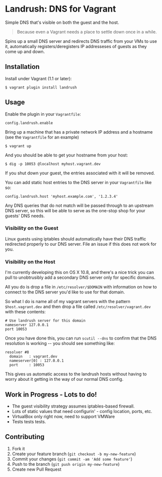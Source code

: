 # Landrush: DNS for Vagrant

Simple DNS that's visible on both the guest and the host.

> Because even a Vagrant needs a place to settle down once in a while.

Spins up a small DNS server and redirects DNS traffic from your VMs to use it,
automatically registers/deregisters IP addresseses of guests as they come up
and down.

## Installation

Install under Vagrant (1.1 or later):

    $ vagrant plugin install landrush

## Usage

Enable the plugin in your `Vagrantfile`:

    config.landrush.enable

Bring up a machine that has a private network IP address and a hostname (see the `Vagrantfile` for an example) 

    $ vagrant up

And you should be able to get your hostname from your host:

    $ dig -p 10053 @localhost myhost.vagrant.dev
    
If you shut down your guest, the entries associated with it will be removed.

You can add static host entries to the DNS server in your `Vagrantfile` like so:

    config.landrush.host 'myhost.example.com', '1.2.3.4'

Any DNS queries that do not match will be passed through to an upstream DNS server, so this will be able to serve as the one-stop shop for your guests' DNS needs.

### Visibility on the Guest

Linux guests using iptables should automatically have their DNS traffic redirected properly to our DNS server. File an issue if this does not work for you.

### Visibility on the Host

I'm currently developing this on OS X 10.8, and there's a nice trick you can pull to unobtrusibly add a secondary DNS server only for specific domains.

All you do is drop a file in `/etc/resolver/$DOMAIN` with information on how to connect to the DNS server you'd like to use for that domain.

So what I do is name all of my vagrant servers with the pattern `$host.vagrant.dev` and then drop a file called `/etc/resolver/vagrant.dev` with these contents:

```
# Use landrush server for this domain
nameserver 127.0.0.1
port 10053
```

Once you have done this, you can run `scutil --dns` to confirm that the DNS resolution is working -- you should see something like:
```
resolver #8
  domain   : vagrant.dev
  nameserver[0] : 127.0.0.1
  port     : 10053
```


This gives us automatic access to the landrush hosts without having to worry about it getting in the way of our normal DNS config.

## Work in Progress - Lots to do!

* The guest visibility strategy assumes iptables-based firewall.
* Lots of static values that need configurin' - config location, ports, etc.
* VirtualBox only right now, need to support VMWare
* Tests tests tests.

## Contributing

1. Fork it
2. Create your feature branch (`git checkout -b my-new-feature`)
3. Commit your changes (`git commit -am 'Add some feature'`)
4. Push to the branch (`git push origin my-new-feature`)
5. Create new Pull Request

